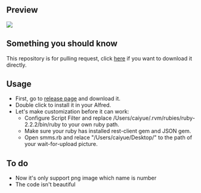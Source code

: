 ## Preview
![](https://media.giphy.com/media/3oz8xPJXSfxfynUUTu/source.gif)

## Something you should know
 This repository is for pulling request, click [here](https://github.com/caiyue1993/smms-alfred-workflow/releases) if you want to download it directly. 
## Usage
- First, go to [release page](https://github.com/caiyue1993/smms-alfred-workflow/releases) and download it.
- Double click to install it in your Alfred.
- Let's make customization before it can work:
	- Configure Script Filter and replace /Users/caiyue/.rvm/rubies/ruby-2.2.2/bin/ruby to your own ruby path.
	- Make sure your ruby has installed rest-client gem and JSON gem.
	- Open smms.rb and relace "/Users/caiyue/Desktop/" to the path of your wait-for-upload picture. 
	
## To do
- Now it's only support png image which name is number
- The code isn't beautiful 

 
